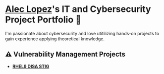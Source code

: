 # <a href="www.linkedin.com/in/alec-lopez-045187196">Alec Lopez</a>'s IT and Cybersecurity Project Portfolio 🔐

I'm passionate about cybersecurity and love utitilizing hands-on projects to gain experience applying theoretical knowledge.

## ⚠️ Vulnerability Management Projects

- **[RHEL9 DISA STIG]()**



